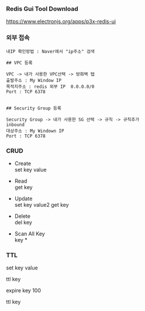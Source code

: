 

### Redis Gui Tool Download

https://www.electronjs.org/apps/p3x-redis-ui


### 외부 접속
```
내IP 확인방법 : Naver에서 "ip주소" 검색 

## VPC 등록

VPC -> 내가 사용한 VPC선택 -> 방화벽 탭
출발주소 : My Window IP
목적지주소 : redis 외부 IP  0.0.0.0/0
Port : TCP 6378


## Security Group 등록

Security Group -> 내가 사용한 SG 선택 -> 규칙 -> 규칙추가
inbound
대상주소 : My Windown IP
Port : TCP 6378 
```

### CRUD

* Create   
set key value

* Read   
get key

* Update   
set key value2
get key   

* Delete   
del key   

* Scan All Key   
key *


### TTL

set key value

ttl key

expire key 100

ttl key


